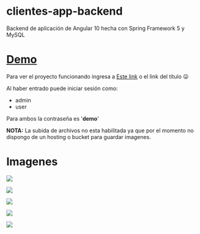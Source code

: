 # clientes-app-backend
Backend de aplicación de Angular 10 hecha con Spring Framework 5 y MySQL

# [Demo](https://clientes-crm-demo.web.app/)
Para ver el proyecto funcionando ingresa a [Este link](https://clientes-crm-demo.web.app/)
o el link del título 😛

Al haber entrado puede iniciar sesión como:

- admin 
- user

Para ambos la contraseña es '**demo**'

**NOTA:** La subida de archivos no esta habilitada ya que por el momento no dispongo de un hosting o bucket para guardar imagenes.

# Imagenes
![](https://i.imgur.com/HtOCOCt.png)

![](https://i.imgur.com/yEsRo1Q.png)

![](https://i.imgur.com/hVoAIEA.png)

![](https://i.imgur.com/wosJReI.png)

![](https://i.imgur.com/Y4rdsxV.png)